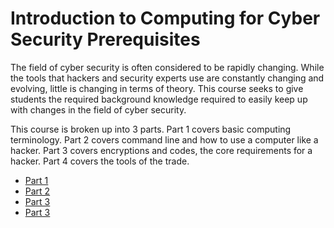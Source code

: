 
# Introduction to Computing for Cyber Security Prerequisites

The field of cyber security is often considered to be rapidly changing. 
While the tools that hackers and security experts use are constantly changing and evolving, 
little is changing in terms of theory. 
This course seeks to give students the required background knowledge required to easily keep up with changes in the field of cyber security.

This course is broken up into 3 parts. 
Part 1 covers basic computing terminology.
Part 2 covers command line and how to use a computer like a hacker.
Part 3 covers encryptions and codes, the core requirements for a hacker.
Part 4 covers the tools of the trade.

- [Part 1](/Parts/Part1.md)
- [Part 2](/Parts/Part2.md)
- [Part 3](/Parts/Part3.md)
- [Part 3](/Parts/Part4.md)
        
    